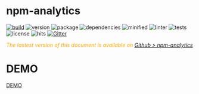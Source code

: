  # npm-analytics
 
 <div style="display:inline">

[![build](https://travis-ci.org/Sylvain59650/npm-analytics.png?branch=master)](https://travis-ci.org/Sylvain59650/npm-analytics)
![version](https://img.shields.io/npm/v/npm-analytics.svg)
![package](https://img.shields.io/github/package-json/v/Sylvain59650/npm-analytics.svg)
![dependencies](https://img.shields.io/david/Sylvain59650/npm-analytics.svg)
![minified](https://img.shields.io/bundlephobia/min/npm-analytics.svg)
![linter](https://img.shields.io/badge/eslint-ok-blue.svg)
![tests](https://img.shields.io/badge/tests-passing-brightgreen.svg)
![license](https://img.shields.io/npm/l/npm-analytics.svg)
![hits](http://hits.dwyl.com/Sylvain59650/npm-analytics.svg)
[![Gitter](https://badges.gitter.im/npm-analytics/Lobby.svg)](https://gitter.im/npm-analytics/Lobby?utm_source=badge&utm_medium=badge&utm_campaign=pr-badge&utm_content=badge)

</div>
 
 
 <div class="Note" style="color:orange;font-style:italic">
 
The lastest version of this document is available on [Github > npm-analytics](https://github.com/Sylvain59650/npm-analytics/blob/master/README.md)
</div>

# DEMO 
<a href="https://sylvain59650.github.io/npm-analytics/demo/index.html">DEMO</a>